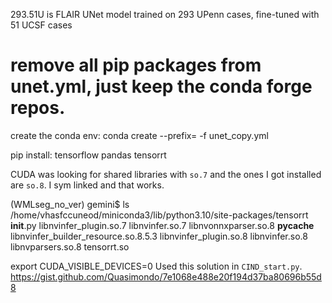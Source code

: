 293.51U is FLAIR UNet model trained on 293 UPenn cases, fine-tuned with 51 UCSF cases

# remove all pip packages from unet.yml, just keep the conda forge repos.
create the conda env:
conda create --prefix=  -f unet_copy.yml

pip install:
tensorflow
pandas
tensorrt

CUDA was looking for shared libraries with `so.7` and the ones I got installed are `so.8`.
I sym linked and that works.

(WMLseg_no_ver) gemini$ ls /home/vhasfccuneod/miniconda3/lib/python3.10/site-packages/tensorrt
__init__.py                           libnvinfer_plugin.so.7  libnvinfer.so.7  libnvonnxparser.so.8  __pycache__
libnvinfer_builder_resource.so.8.5.3  libnvinfer_plugin.so.8  libnvinfer.so.8  libnvparsers.so.8     tensorrt.so


export CUDA_VISIBLE_DEVICES=0
Used this solution in `CIND_start.py`.
https://gist.github.com/Quasimondo/7e1068e488e20f194d37ba80696b55d8
